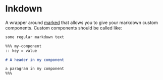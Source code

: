 # Inkdown

A wrapper around [marked](https://marked.js.org/) that allows you to give your markdown custom components. Custom components should be called like:

```md
some regular markdown text

%%% my-component
:: key = value

# A header in my component

a paragram in my component
%%%
```
